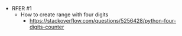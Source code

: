 - RFER #1
    - How to create range with four digits
        - https://stackoverflow.com/questions/5256428/python-four-digits-counter